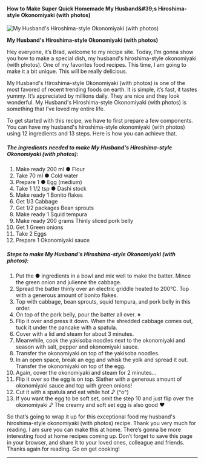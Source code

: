             

#### How to Make Super Quick Homemade My Husband&amp;#39;s Hiroshima-style Okonomiyaki (with photos)

![My Husband's Hiroshima-style Okonomiyaki (with photos)](https://img-global.cpcdn.com/recipes/6455045122949120/751x532cq70/my-husbands-hiroshima-style-okonomiyaki-with-photos-recipe-main-photo.jpg)

**My Husband's Hiroshima-style Okonomiyaki (with photos)**

Hey everyone, it’s Brad, welcome to my recipe site. Today, I’m gonna show you how to make a special dish, my husband's hiroshima-style okonomiyaki (with photos). One of my favorites food recipes. This time, I am going to make it a bit unique. This will be really delicious.

My Husband's Hiroshima-style Okonomiyaki (with photos) is one of the most favored of recent trending foods on earth. It is simple, it’s fast, it tastes yummy. It’s appreciated by millions daily. They are nice and they look wonderful. My Husband's Hiroshima-style Okonomiyaki (with photos) is something that I’ve loved my entire life.

To get started with this recipe, we have to first prepare a few components. You can have my husband's hiroshima-style okonomiyaki (with photos) using 12 ingredients and 13 steps. Here is how you can achieve that.

##### The ingredients needed to make My Husband's Hiroshima-style Okonomiyaki (with photos):

1.  Make ready 200 ml ● Flour
2.  Take 70 ml ● Cold water
3.  Prepare 1 ● Egg (medium)
4.  Take 1 1/2 tsp ● Dashi stock
5.  Make ready 1 Bonito flakes
6.  Get 1/3 Cabbage
7.  Get 1/2 packages Bean sprouts
8.  Make ready 1 Squid tempura
9.  Make ready 200 grams Thinly sliced pork belly
10.  Get 1 Green onions
11.  Take 2 Eggs
12.  Prepare 1 Okonomiyaki sauce

##### Steps to make My Husband's Hiroshima-style Okonomiyaki (with photos):

1.  Put the ● ingredients in a bowl and mix well to make the batter. Mince the green onion and julienne the cabbage.
2.  Spread the batter thinly over an electric griddle heated to 200°C. Top with a generous amount of bonito flakes.
3.  Top with cabbage, bean sprouts, squid tempura, and pork belly in this order.
4.  On top of the pork belly, pour the batter all over. ※
5.  Flip it over and press it down. When the shredded cabbage comes out, tuck it under the pancake with a spatula.
6.  Cover with a lid and steam for about 3 minutes.
7.  Meanwhile, cook the yakisoba noodles next to the okonomiyaki and season with salt, pepper and okonomiyaki sauce.
8.  Transfer the okonomiyaki on top of the yakisoba noodles.
9.  In an open space, break an egg and whisk the yolk and spread it out. Transfer the okonomiyaki on top of the egg.
10.  Again, cover the okonomiyaki and steam for 2 minutes…
11.  Flip it over so the egg is on top. Slather with a generous amount of okonomiyaki sauce and top with green onions!
12.  Cut it with a spatula and eat while hot ♪ (^o^)
13.  If you want the egg to be soft set, omit the step 10 and just flip over the okonomiyaki ♪ The creamy and soft set egg is also good ❤

So that’s going to wrap it up for this exceptional food my husband's hiroshima-style okonomiyaki (with photos) recipe. Thank you very much for reading. I am sure you can make this at home. There’s gonna be more interesting food at home recipes coming up. Don’t forget to save this page in your browser, and share it to your loved ones, colleague and friends. Thanks again for reading. Go on get cooking!

* * *